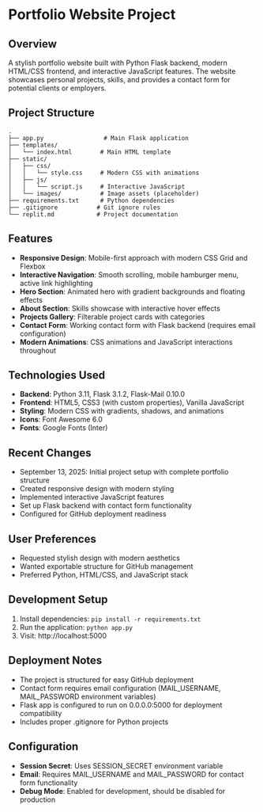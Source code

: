 # Portfolio Website Project

## Overview
A stylish portfolio website built with Python Flask backend, modern HTML/CSS frontend, and interactive JavaScript features. The website showcases personal projects, skills, and provides a contact form for potential clients or employers.

## Project Structure
```
.
├── app.py                 # Main Flask application
├── templates/
│   └── index.html        # Main HTML template
├── static/
│   ├── css/
│   │   └── style.css     # Modern CSS with animations
│   ├── js/
│   │   └── script.js     # Interactive JavaScript
│   └── images/           # Image assets (placeholder)
├── requirements.txt      # Python dependencies
├── .gitignore           # Git ignore rules
└── replit.md            # Project documentation
```

## Features
- **Responsive Design**: Mobile-first approach with modern CSS Grid and Flexbox
- **Interactive Navigation**: Smooth scrolling, mobile hamburger menu, active link highlighting
- **Hero Section**: Animated hero with gradient backgrounds and floating effects
- **About Section**: Skills showcase with interactive hover effects
- **Projects Gallery**: Filterable project cards with categories
- **Contact Form**: Working contact form with Flask backend (requires email configuration)
- **Modern Animations**: CSS animations and JavaScript interactions throughout

## Technologies Used
- **Backend**: Python 3.11, Flask 3.1.2, Flask-Mail 0.10.0
- **Frontend**: HTML5, CSS3 (with custom properties), Vanilla JavaScript
- **Styling**: Modern CSS with gradients, shadows, and animations
- **Icons**: Font Awesome 6.0
- **Fonts**: Google Fonts (Inter)

## Recent Changes
- September 13, 2025: Initial project setup with complete portfolio structure
- Created responsive design with modern styling
- Implemented interactive JavaScript features
- Set up Flask backend with contact form functionality
- Configured for GitHub deployment readiness

## User Preferences
- Requested stylish design with modern aesthetics
- Wanted exportable structure for GitHub management
- Preferred Python, HTML/CSS, and JavaScript stack

## Development Setup
1. Install dependencies: `pip install -r requirements.txt`
2. Run the application: `python app.py`
3. Visit: http://localhost:5000

## Deployment Notes
- The project is structured for easy GitHub deployment
- Contact form requires email configuration (MAIL_USERNAME, MAIL_PASSWORD environment variables)
- Flask app is configured to run on 0.0.0.0:5000 for deployment compatibility
- Includes proper .gitignore for Python projects

## Configuration
- **Session Secret**: Uses SESSION_SECRET environment variable
- **Email**: Requires MAIL_USERNAME and MAIL_PASSWORD for contact form functionality
- **Debug Mode**: Enabled for development, should be disabled for production